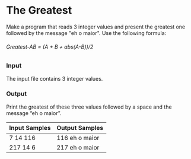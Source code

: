 # The Greatest


Make a program that reads 3 integer values and present the greatest one followed by the message "eh o maior". Use the following formula:

###### Greatest-AB = (A + B + abs(A-B))/2

### Input
The input file contains 3 integer values.

### Output
Print the greatest of these three values followed by a space and the message “eh o maior”.

| Input Samples | Output Samples |
| ------ | ------|
| 7 14 116 | 116 eh o maior |
| 217 14 6 | 217 eh o maior |

